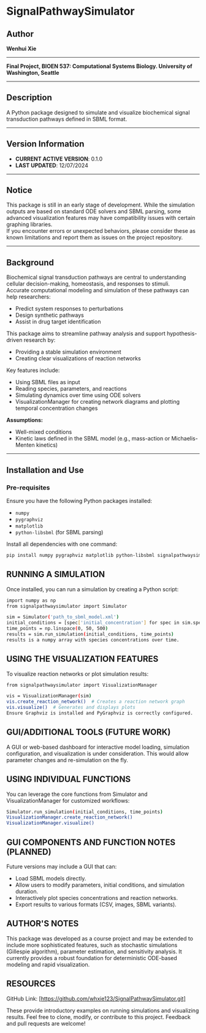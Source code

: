 # SignalPathwaySimulator

## Author
**Wenhui Xie**

---

**Final Project, BIOEN 537: Computational Systems Biology. University of Washington, Seattle**

---

## Description
A Python package designed to simulate and visualize biochemical signal transduction pathways defined in SBML format.

---

## Version Information
- **CURRENT ACTIVE VERSION**: 0.1.0  
- **LAST UPDATED**: 12/07/2024

---

## Notice
This package is still in an early stage of development. While the simulation outputs are based on standard ODE solvers and SBML parsing, some advanced visualization features may have compatibility issues with certain graphing libraries.  
If you encounter errors or unexpected behaviors, please consider these as known limitations and report them as issues on the project repository.

---

## Background
Biochemical signal transduction pathways are central to understanding cellular decision-making, homeostasis, and responses to stimuli.  
Accurate computational modeling and simulation of these pathways can help researchers:
- Predict system responses to perturbations
- Design synthetic pathways
- Assist in drug target identification  

This package aims to streamline pathway analysis and support hypothesis-driven research by:
- Providing a stable simulation environment
- Creating clear visualizations of reaction networks  

Key features include:
- Using SBML files as input
- Reading species, parameters, and reactions
- Simulating dynamics over time using ODE solvers
- VisualizationManager for creating network diagrams and plotting temporal concentration changes  

**Assumptions:**  
- Well-mixed conditions  
- Kinetic laws defined in the SBML model (e.g., mass-action or Michaelis-Menten kinetics)

---

## Installation and Use

### Pre-requisites
Ensure you have the following Python packages installed:
- `numpy`
- `pygraphviz`
- `matplotlib`
- `python-libsbml` (for SBML parsing)

Install all dependencies with one command:
```bash
pip install numpy pygraphviz matplotlib python-libsbml signalpathwaysimulator
```

## RUNNING A SIMULATION
Once installed, you can run a simulation by creating a Python script:
```bash
import numpy as np
from signalpathwaysimulator import Simulator

sim = Simulator('path_to_sbml_model.xml')
initial_conditions = [spec['initial_concentration'] for spec in sim.species]
time_points = np.linspace(0, 50, 500)
results = sim.run_simulation(initial_conditions, time_points)
results is a numpy array with species concentrations over time.
```
## USING THE VISUALIZATION FEATURES
To visualize reaction networks or plot simulation results:
```bash
from signalpathwaysimulator import VisualizationManager

vis = VisualizationManager(sim)
vis.create_reaction_network()  # Creates a reaction network graph
vis.visualize()  # Generates and displays plots
Ensure Graphviz is installed and PyGraphviz is correctly configured.
```
## GUI/ADDITIONAL TOOLS (FUTURE WORK)
A GUI or web-based dashboard for interactive model loading, simulation configuration, and visualization is under consideration. This would allow parameter changes and re-simulation on the fly.

## USING INDIVIDUAL FUNCTIONS
You can leverage the core functions from Simulator and VisualizationManager for customized workflows:
```bash
Simulator.run_simulation(initial_conditions, time_points)
VisualizationManager.create_reaction_network()
VisualizationManager.visualize()
```
## GUI COMPONENTS AND FUNCTION NOTES (PLANNED)
Future versions may include a GUI that can:
- Load SBML models directly.
- Allow users to modify parameters, initial conditions, and simulation duration.
- Interactively plot species concentrations and reaction networks.
- Export results to various formats (CSV, images, SBML variants).

## AUTHOR'S NOTES
This package was developed as a course project and may be extended to include more sophisticated features, such as stochastic simulations (Gillespie algorithm), parameter estimation, and sensitivity analysis. It currently provides a robust foundation for deterministic ODE-based modeling and rapid visualization.

## RESOURCES
GitHub Link: [https://github.com/whxie123/SignalPathwaySimulator.git]

These provide introductory examples on running simulations and visualizing results. Feel free to clone, modify, or contribute to this project. Feedback and pull requests are welcome!
